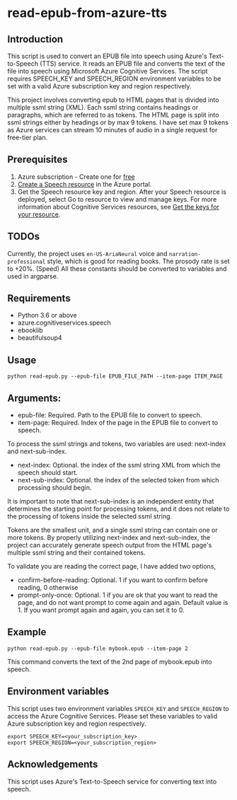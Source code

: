 # read-epub-from-azure-tts
## Introduction
This script is used to convert an EPUB file into speech using Azure's Text-to-Speech (TTS) service. It reads an EPUB file and converts the text of the file into speech using Microsoft Azure Cognitive Services. The script requires SPEECH_KEY and SPEECH_REGION environment variables to be set with a valid Azure subscription key and region respectively.

This project involves converting epub to HTML pages that is divided into multiple ssml string (XML). Each ssml string contains headings or paragraphs, which are referred to as tokens.
The HTML page is split into ssml strings either by headings or by max 9 tokens. I have set max 9 tokens as Azure services can stream 10 minutes of audio in a single request for free-tier plan.

## Prerequisites
1. Azure subscription - Create one for [free](https://azure.microsoft.com/free/cognitive-services)
2. [Create a Speech resource](https://portal.azure.com/#create/Microsoft.CognitiveServicesSpeechServices) in the Azure portal.
3. Get the Speech resource key and region. After your Speech resource is deployed, select Go to resource to view and manage keys. For more information about Cognitive Services resources, see [Get the keys for your resource](https://learn.microsoft.com/en-us/azure/cognitive-services/cognitive-services-apis-create-account#get-the-keys-for-your-resource).

## TODOs
Currently, the project uses `en-US-AriaNeural` voice and `narration-professional` style, which is good for reading books.
The prosody rate is set to +20%. (Speed)
All these constants should be converted to variables and used in argparse.

## Requirements
* Python 3.6 or above
* azure.cognitiveservices.speech
* ebooklib
* beautifulsoup4

## Usage

```
python read-epub.py --epub-file EPUB_FILE_PATH --item-page ITEM_PAGE
```

## Arguments:
* epub-file: Required. Path to the EPUB file to convert to speech.
* item-page: Required. Index of the page in the EPUB file to convert to speech.

To process the ssml strings and tokens, two variables are used: next-index and next-sub-index.

* next-index: Optional. the index of the ssml string XML from which the speech should start.
* next-sub-index: Optional. the index of the selected token from which processing should begin.

It is important to note that next-sub-index is an independent entity that determines the starting point for processing tokens, and it does not relate to the processing of tokens inside the selected ssml string.

Tokens are the smallest unit, and a single ssml string can contain one or more tokens. By properly utilizing next-index and next-sub-index, the project can accurately generate speech output from the HTML page's multiple ssml string and their contained tokens.

To validate you are reading the correct page, I have added two options,

* confirm-before-reading: Optional. 1 if you want to confirm before reading, 0 otherwise
* prompt-only-once: Optional. 1 if you are ok that you want to read the page, and do not want prompt to come again and again. Default value is 1. If you want prompt again and again, you can set it to 0.


## Example
```
python read-epub.py --epub-file mybook.epub --item-page 2
```
This command converts the text of the 2nd page of mybook.epub into speech.

## Environment variables
This script uses two environment variables `SPEECH_KEY` and `SPEECH_REGION` to access the Azure Cognitive Services. Please set these variables to valid Azure subscription key and region respectively.

```
export SPEECH_KEY=<your_subscription_key>
export SPEECH_REGION=<your_subscription_region>
```

## Acknowledgements
This script uses Azure's Text-to-Speech service for converting text into speech.